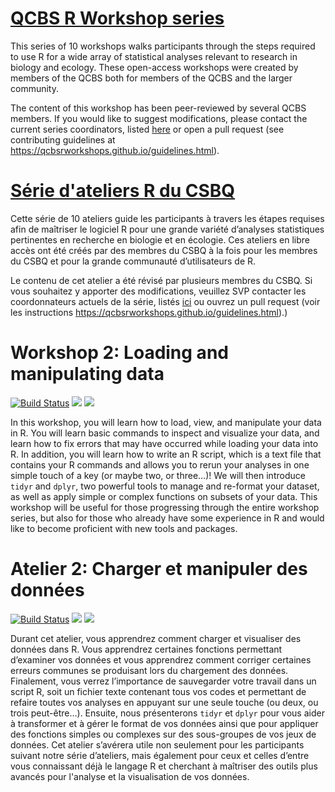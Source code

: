 # [QCBS R Workshop series](https://wiki.qcbs.ca/r)

This series of 10 workshops walks participants through the steps required to use R for a wide array of statistical analyses relevant to research in biology and ecology. These open-access workshops were created by members of the QCBS both for members of the QCBS and the larger community.

The content of this workshop has been peer-reviewed by several QCBS members. If you would like to suggest modifications, please contact the current series coordinators, listed [here](https://wiki.qcbs.ca/r) or open a pull request (see contributing guidelines at https://qcbsrworkshops.github.io/guidelines.html).

# [Série d'ateliers R du CSBQ](https://wiki.qcbs.ca/r)

Cette série de 10 ateliers guide les participants à travers les étapes requises afin de maîtriser le logiciel R pour une grande variété d’analyses statistiques pertinentes en recherche en biologie et en écologie. Ces ateliers en libre accès ont été créés par des membres du CSBQ à la fois pour les membres du CSBQ et pour la grande communauté d’utilisateurs de R.

Le contenu de cet atelier a été révisé par plusieurs membres du CSBQ. Si vous souhaitez y apporter des modifications, veuillez SVP contacter les coordonnateurs actuels de la série, listés [ici](https://wiki.qcbs.ca/r)
ou ouvrez un pull request (voir les instructions https://qcbsrworkshops.github.io/guidelines.html).)

# Workshop 2: Loading and manipulating data
[![Build Status](https://img.shields.io/travis/QCBSRworkshops/workshop02/dev?style=for-the-badge)](https://travis-ci.org/QCBSRworkshops/workshop02)
[![](https://img.shields.io/static/v1?style=for-the-badge&label=Presentation&message=Workshop%202&color=blue)](https://qcbsrworkshops.github.io/workshop02/workshop02-en/workshop02-en.html)
[![](https://img.shields.io/static/v1?style=for-the-badge&label=Wiki&message=Workshop%202&color=violet)](https://wiki.qcbs.ca/r_workshop2)

 In this workshop, you will learn how to load, view, and manipulate your data in R. You will learn basic commands to inspect and visualize your data, and learn how to fix errors that may have occurred while loading your data into R. In addition, you will learn how to write an R script, which is a text file that contains your R commands and allows you to rerun your analyses in one simple touch of a key (or maybe two, or three…)! We will then introduce `tidyr` and `dplyr`, two powerful tools to manage and re-format your dataset, as well as apply simple or complex functions on subsets of your data. This workshop will be useful for those progressing through the entire workshop series, but also for those who already have some experience in R and would like to become proficient with new tools and packages.

# Atelier 2: Charger et manipuler des données
[![Build Status](https://img.shields.io/travis/QCBSRworkshops/workshop02/dev?style=for-the-badge)](https://travis-ci.org/QCBSRworkshops/workshop02)
[![](https://img.shields.io/static/v1?style=for-the-badge&label=Présentation&message=Atelier%202&color=blue)](https://qcbsrworkshops.github.io/workshop02/workshop02-fr/workshop02-fr.html)
[![](https://img.shields.io/static/v1?style=for-the-badge&label=Wiki&message=Atelier%202&color=violet)](https://wiki.qcbs.ca/r_atelier2)

Durant cet atelier, vous apprendrez comment charger et visualiser des données dans R. Vous apprendrez certaines fonctions permettant d’examiner vos données et vous apprendrez comment corriger certaines erreurs communes se produisant lors du chargement des données. Finalement, vous verrez l’importance de sauvegarder votre travail dans un script R, soit un fichier texte contenant tous vos codes et permettant de refaire toutes vos analyses en appuyant sur une seule touche (ou deux, ou trois peut-être…). Ensuite, nous présenterons `tidyr` et `dplyr` pour vous aider à transformer et à gérer le format de vos données ainsi que pour appliquer des fonctions simples ou complexes sur des sous-groupes de vos jeux de données. Cet atelier s’avérera utile non seulement pour les participants suivant notre série d’ateliers, mais également pour ceux et celles d’entre vous connaissant déjà le langage R et cherchant à maîtriser des outils plus avancés pour l'analyse et la visualisation de vos données.
